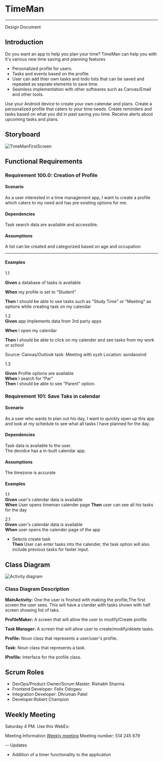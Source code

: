 # TimeMan
---

Design Document  

## Introduction 

Do you want an app to help you plan your time? TimeMan can help you with it's various new time saving and planning features

-	Personalized profile for users.
-	Tasks and events based on the profile.
-	User can add thier own tasks and todo lists that can be saved and repeated as seprate elements to save time.
-	Seamless implementation with other softwares such as Canvas/Email and other tools.  

Use your Android device to create your own calendar and plans. Create a personalized profile that caters to your time needs. Create reminders and tasks based on what you did in past saving you time. Receive alerts about upcoming tasks and plans. 

## Storyboard


![TimeManFirstScreen](https://user-images.githubusercontent.com/57459468/170843101-61091905-6c12-456b-8b03-c36e76bf0b71.png)


## Functional Requirements

### Requirement 100.0: Creation of Profile

#### Scenario

As a user interested in a time management app, I want to create a profile which caters to my need and has pre existing options for me.
#### Dependencies

Task search data are available and accessible.  

#### Assumptions

A list can be created and categorized based on age and occupation

-----

#### Examples
1.1  

**Given** a database of tasks is available 

**When**  my profile is set to “Student”  

**Then** I should be able to see tasks such as "Study Time" or "Meeting" as options while creating task on my calendar 


1.2  
**Given** app implements data from 3rd party apps  

**When** I open my calendar   

**Then** I should be able to click on my calender and see tasks from my work or school 

Source: Canvas/Outlook
task: Meeting with xyzh
Location: asndaosind

1.3  

**Given** Profile options are available  
**When** I search for “Par”  
**Then** I should be able to see "Parent" option.


### Requirement 101: Save Taks in calendar

#### Scenario

As a user who wants to plan out his day, I want to quickly open up this app and look at my schedule to see what all tasks I have planned for the day.

#### Dependencies
Task data is available to the user.  
The devidce has a in-built calendar app.  


#### Assumptions  
The timezone is accurate

#### Examples  

1.1  
**Given** user's calendar data is available  
**When** User opens timeman calender page
**Then** user can see all his tasks for the day

2.1  
**Given** user's calendar data is available  
**When**  user opens the calender page of the app 

-	Selects create task  
**Then** User can enter  tasks into the calender, the task option will also include previous tasks for faster input.

## Class Diagram


![Activity diagram](https://user-images.githubusercontent.com/57459468/171060898-9d677441-3f2c-4bbd-8d6c-8807e918f46d.png)


### Class Diagram Description


**MainActivity:**  One the user is finshed with making the profile,The first screen the user sees.  This will have a clander with tasks shown with half screen showing list of taks.

**ProfileMaker:**  A screen that will allow the user to modify/Create profile.  

**Task Manager:** A screen that will allow user to create/modify/delete tasks.  

**Profile:** Noun class that represents a user/user's profile.  

**Task:** Noun class that represents a task.  

**IProfile:** Interface for the profile class.  


## Scrum Roles

- DevOps/Product Owner/Scrum Master: Rishabh Sharma 
- Frontend Developer: Felix Odogwu  
- Integration Developer: Dhruman Patel  
- Developer:Robert Champion

## Weekly Meeting

Saturday 4 PM.  Use this WebEx:

Meeting Information
[Weekly meeting](https://ucincinnati.webex.com/ucincinnati/j.php?MTID=m4eae59003bb943cc093fcd3f285864db)
Meeting number:
514 245 679




-- Updates 
+ Addition of a timer functionality to the application
